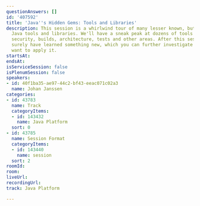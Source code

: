 ```yaml
---
questionAnswers: []
id: '407592'
title: 'Java''s Hidden Gems: Tools and Libraries'
description: This session is a whirlwind tour of many lesser known, but very interesting,
  Java tools and libraries. We'll have a sneak peak at dozens of tools to improve
  security, builds, architecture, tests and other areas. After this session you'll
  surely have learned something new, which you can further investigate whenever you
  want to apply it.
startsAt: 
endsAt: 
isServiceSession: false
isPlenumSession: false
speakers:
- id: 40f1ba35-ae97-44c2-bf43-eeac071c02a3
  name: Johan Janssen
categories:
- id: 43783
  name: Track
  categoryItems:
  - id: 143432
    name: Java Platform
  sort: 0
- id: 43785
  name: Session Format
  categoryItems:
  - id: 143440
    name: session
  sort: 2
roomId: 
room: 
liveUrl: 
recordingUrl: 
track: Java Platform

---
```

